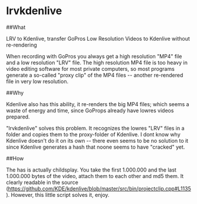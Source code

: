 # lrvkdenlive

##What

LRV to Kdenlive, transfer GoPros Low Resolution Videos to Kdenlive without re-rendering

When recording with GoPros you always get a high resolution "MP4" file and a low resolution "LRV" file. The high resolution MP4 file is too heavy in video editing software for most private computers, so most programs generate a so-called "proxy clip" of the MP4 files -- another re-rendered file in very low resolution.

##Why

Kdenlive also has this ability, it re-renders the big MP4 files; which seems a waste of energy and time, since GoProps already have lowres videos prepared.

"lrvkdenlive" solves this problem. It recognizes the lowres "LRV" files in a folder and copies them to the proxy-folder of Kdenlive. I dont know why Kdenlive doesn't do it on its own -- there even seems to be no solution to it since Kdenlive generates a hash that noone seems to have "cracked" yet.

##How

The has is actually childsplay. You take the first 1.000.000 and the last 1.000.000 bytes of the video, attach them to each other and md5 them. It clearly readable in the source (https://github.com/KDE/kdenlive/blob/master/src/bin/projectclip.cpp#L1135). However, this little script solves it, enjoy.